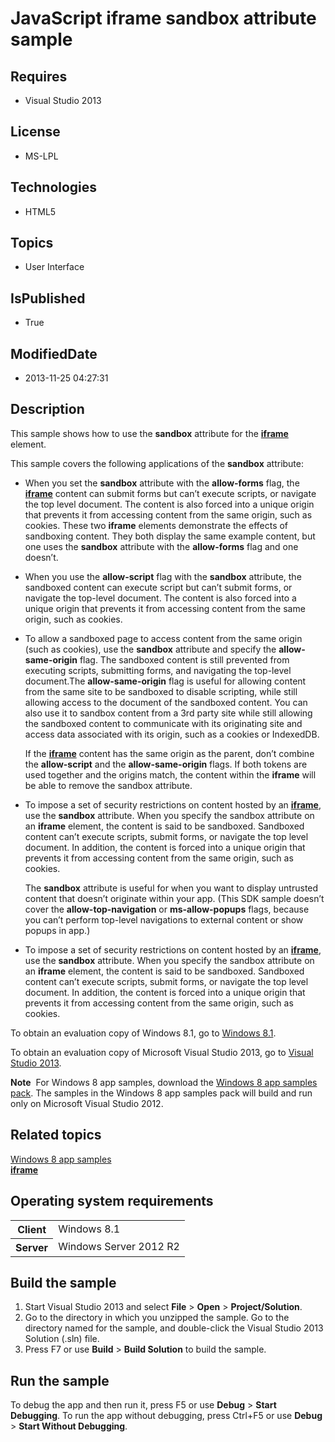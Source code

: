 # JavaScript iframe sandbox attribute sample
## Requires
* Visual Studio 2013
## License
* MS-LPL
## Technologies
* HTML5
## Topics
* User Interface
## IsPublished
* True
## ModifiedDate
* 2013-11-25 04:27:31
## Description

<div id="mainSection">
<p>This sample shows how to use the <b>sandbox</b> attribute for the <a href="http://msdn.microsoft.com/library/windows/apps/hh465955">
<b>iframe</b></a> element. </p>
<p>This sample covers the following applications of the <b>sandbox</b> attribute:</p>
<ul>
<li>
<p>When you set the <b>sandbox</b> attribute with the <b>allow-forms</b> flag, the
<a href="http://msdn.microsoft.com/library/windows/apps/hh465955"><b>iframe</b></a> content can submit forms but can’t execute scripts, or navigate the top level document. The content is also forced into a unique origin that prevents it from accessing content
 from the same origin, such as cookies. These two <b>iframe</b> elements demonstrate the effects of sandboxing content. They both display the same example content, but one uses the
<b>sandbox</b> attribute with the <b>allow-forms</b> flag and one doesn’t.</p>
</li><li>
<p>When you use the <b>allow-script</b> flag with the <b>sandbox</b> attribute, the sandboxed content can execute script but can’t submit forms, or navigate the top-level document. The content is also forced into a unique origin that prevents it from accessing
 content from the same origin, such as cookies.</p>
</li><li>
<p>To allow a sandboxed page to access content from the same origin (such as cookies), use the
<b>sandbox</b> attribute and specify the <b>allow-same-origin</b> flag. The sandboxed content is still prevented from executing scripts, submitting forms, and navigating the top-level document.The
<b>allow-same-origin</b> flag is useful for allowing content from the same site to be sandboxed to disable scripting, while still allowing access to the document of the sandboxed content. You can also use it to sandbox content from a 3rd party site while still
 allowing the sandboxed content to communicate with its originating site and access data associated with its origin, such as a cookies or IndexedDB.</p>
<p>If the <a href="http://msdn.microsoft.com/library/windows/apps/hh465955"><b>iframe</b></a> content has the same origin as the parent, don’t combine the
<b>allow-script</b> and the <b>allow-same-origin</b> flags. If both tokens are used together and the origins match, the content within the
<b>iframe</b> will be able to remove the sandbox attribute. </p>
</li><li>
<p>To impose a set of security restrictions on content hosted by an <a href="http://msdn.microsoft.com/library/windows/apps/hh465955">
<b>iframe</b></a>, use the <b>sandbox</b> attribute. When you specify the sandbox attribute on an
<b>iframe</b> element, the content is said to be sandboxed. Sandboxed content can’t execute scripts, submit forms, or navigate the top level document. In addition, the content is forced into a unique origin that prevents it from accessing content from the same
 origin, such as cookies.</p>
<p>The <b>sandbox</b> attribute is useful for when you want to display untrusted content that doesn’t originate within your app. (This SDK sample doesn’t cover the
<b>allow-top-navigation</b> or <b>ms-allow-popups</b> flags, because you can’t perform top-level navigations to external content or show popups in app.)</p>
</li><li>To impose a set of security restrictions on content hosted by an <a href="http://msdn.microsoft.com/library/windows/apps/hh465955">
<b>iframe</b></a>, use the <b>sandbox</b> attribute. When you specify the sandbox attribute on an
<b>iframe</b> element, the content is said to be sandboxed. Sandboxed content can’t execute scripts, submit forms, or navigate the top level document. In addition, the content is forced into a unique origin that prevents it from accessing content from the same
 origin, such as cookies. </li></ul>
<p></p>
<p>To obtain an evaluation copy of Windows&nbsp;8.1, go to <a href="http://go.microsoft.com/fwlink/p/?linkid=301696">
Windows&nbsp;8.1</a>.</p>
<p>To obtain an evaluation copy of Microsoft Visual Studio&nbsp;2013, go to <a href="http://go.microsoft.com/fwlink/p/?linkid=301697">
Visual Studio&nbsp;2013</a>.</p>
<p></p>
<p class="note"><b>Note</b>&nbsp;&nbsp;For Windows&nbsp;8 app samples, download the <a href="http://go.microsoft.com/fwlink/p/?LinkId=301698">
Windows&nbsp;8 app samples pack</a>. The samples in the Windows&nbsp;8 app samples pack will build and run only on Microsoft Visual Studio&nbsp;2012.</p>
<p></p>
<h2><a id="related_topics"></a>Related topics</h2>
<dl><dt><a href="http://go.microsoft.com/fwlink/p/?LinkID=227694">Windows 8 app samples</a>
</dt><dt><a href="http://msdn.microsoft.com/library/windows/apps/hh465955"><b>iframe</b></a>
</dt></dl>
<h2>Operating system requirements</h2>
<table>
<tbody>
<tr>
<th>Client</th>
<td><dt>Windows&nbsp;8.1 </dt></td>
</tr>
<tr>
<th>Server</th>
<td><dt>Windows Server&nbsp;2012&nbsp;R2 </dt></td>
</tr>
</tbody>
</table>
<h2>Build the sample</h2>
<p></p>
<ol>
<li>Start Visual Studio&nbsp;2013 and select <b>File</b> &gt; <b>Open</b> &gt; <b>Project/Solution</b>.
</li><li>Go to the directory in which you unzipped the sample. Go to the directory named for the sample, and double-click the Visual Studio&nbsp;2013 Solution (.sln) file.
</li><li>Press F7 or use <b>Build</b> &gt; <b>Build Solution</b> to build the sample. </li></ol>
<p></p>
<h2>Run the sample</h2>
<p>To debug the app and then run it, press F5 or use <b>Debug</b> &gt; <b>Start Debugging</b>. To run the app without debugging, press Ctrl&#43;F5 or use
<b>Debug</b> &gt; <b>Start Without Debugging</b>. </p>
</div>
